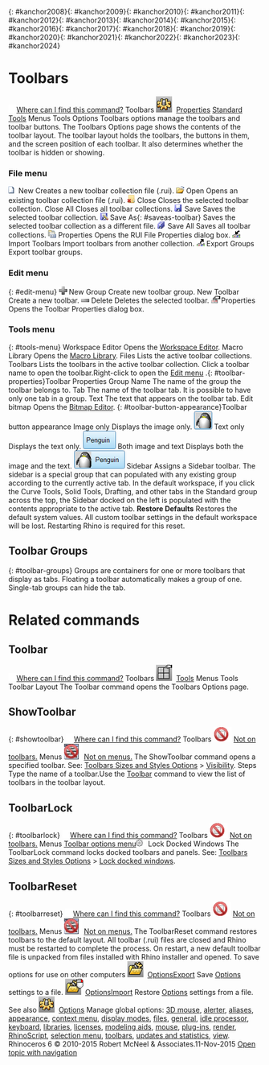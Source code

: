 ---
---

{: #kanchor2008}{: #kanchor2009}{: #kanchor2010}{: #kanchor2011}{: #kanchor2012}{: #kanchor2013}{: #kanchor2014}{: #kanchor2015}{: #kanchor2016}{: #kanchor2017}{: #kanchor2018}{: #kanchor2019}{: #kanchor2020}{: #kanchor2021}{: #kanchor2022}{: #kanchor2023}{: #kanchor2024}
# Toolbars
 [![images/transparent.gif](images/transparent.gif)Where can I find this command?](javascript:void(0);) Toolbars
![images/options.png](images/options.png) [Properties](properties-toolbar.html)  [Standard](standard-toolbar.html)  [Tools](tools-toolbar.html) 
Menus
Tools
Options
Toolbars options manage the toolbars and toolbar buttons.
The Toolbars Options page shows the contents of the toolbar layout. The toolbar layout holds the toolbars, the buttons in them, and the screen position of each toolbar. It also determines whether the toolbar is hidden or showing.

### File menu
![images/newtoolbar.png](images/newtoolbar.png)New
Creates a new toolbar collection file (.rui).
![images/opentoolbar.png](images/opentoolbar.png)Open
Opens an existing toolbar collection file (.rui).
![images/closetoolbar.png](images/closetoolbar.png)Close
Closes the selected toolbar collection.
Close All
Closes all toolbar collections.
![images/savetoolbar.png](images/savetoolbar.png)Save
Saves the selected toolbar collection.
![images/saveastoolbar.png](images/saveastoolbar.png)Save As{: #saveas-toolbar}
Saves the selected toolbar collection as a different file.
![images/savealltoolbar.png](images/savealltoolbar.png)Save All
Saves all toolbar collections.
![images/propertiestoolbar.png](images/propertiestoolbar.png)Properties
Opens the RUI File Properties dialog box.
![images/importtoolbars.png](images/importtoolbars.png)Import Toolbars
Import toolbars from another collection.
![images/exporttoolbars.png](images/exporttoolbars.png)Export Groups
Export toolbar groups.

### Edit menu
{: #edit-menu}
![images/toolbaradd.png](images/toolbaradd.png)New Group
Create new toolbar group.
New Toolbar
Create a new toolbar.
![images/toolbardelete.png](images/toolbardelete.png)Delete
Deletes the selected toolbar.
![images/toolbarproperties.png](images/toolbarproperties.png)Properties
Opens the Toolbar Properties dialog box.

### Tools menu
{: #tools-menu}
Workspace Editor
Opens the [Workspace Editor](workspace-editor.html).
Macro Library
Opens the [Macro Library](macro-library.html).
Files
Lists the active toolbar collections.
Toolbars
Lists the toolbars in the active toolbar collection.
Click a toolbar name to open the toolbar.Right-click to open the [Edit menu](#edit-menu) .{: #toolbar-properties}Toolbar Properties
Group Name
The name of the group the toolbar belongs to.
Tab
The name of the toolbar tab. It is possible to have only one tab in a group.
Text
The text that appears on the toolbar tab.
Edit bitmap
Opens the [Bitmap Editor](toolbar-button-editor.html).
{: #toolbar-button-appearance}Toolbar button appearance
Image only
Displays the image only.
![images/editbitmap-bitmaponly.png](images/editbitmap-bitmaponly.png)
Text only
Displays the text only.
![images/editbitmap-textonly.png](images/editbitmap-textonly.png)
Both image and text
Displays both the image and the text.
![images/editbitmap-bitmaptext.png](images/editbitmap-bitmaptext.png)
Sidebar
Assigns a Sidebar toolbar.
The sidebar is a special group that can populated with any existing group according to the currently active tab.
In the default workspace, if you click the Curve Tools, Solid Tools, Drafting, and other tabs in the Standard group across the top, the Sidebar docked on the left is populated with the contents appropriate to the active tab.
 **Restore Defaults** 
Restores the default system values. All custom toolbar settings in the default workspace will be lost. Restarting Rhino is required for this reset.

## Toolbar Groups
{: #toolbar-groups}
Groups are containers for one or more toolbars that display as tabs. Floating a toolbar automatically makes a group of one.
Single-tab groups can hide the tab.

# Related commands

## Toolbar
 [![images/transparent.gif](images/transparent.gif)Where can I find this command?](javascript:void(0);) Toolbars
![images/toolbar.png](images/toolbar.png) [Tools](tools-toolbar.html) 
Menus
Tools
Toolbar Layout
The Toolbar command opens the Toolbars Options page.

## ShowToolbar
{: #showtoolbar}
 [![images/transparent.gif](images/transparent.gif)Where can I find this command?](javascript:void(0);) Toolbars
![images/-no-toolbar-button.png](images/-no-toolbar-button.png) [Not on toolbars.](toolbarwhattodo.html) 
Menus
![images/-no-menu-item.png](images/-no-menu-item.png) [Not on menus.](menuwhattodo.html) 
The ShowToolbar command opens a specified toolbar. See: [Toolbars Sizes and Styles Options](toolbars-sizes-and-styles.html) &gt; [Visibility](toolbars-sizes-and-styles.html#visibility).
Steps
Type the name of a toolbar.Use the [Toolbar](#) command to view the list of toolbars in the toolbar layout.
## ToolbarLock
{: #toolbarlock}
 [![images/transparent.gif](images/transparent.gif)Where can I find this command?](javascript:void(0);) Toolbars
![images/-no-toolbar-button.png](images/-no-toolbar-button.png) [Not on toolbars.](toolbarwhattodo.html) 
Menus
 [Toolbar options menu![images/paneloptions.png](images/paneloptions.png)](customize-toolbars.html) 
Lock Docked Windows
The ToolbarLock command locks docked toolbars and panels. See: [Toolbars Sizes and Styles Options](toolbars-sizes-and-styles.html) &gt; [Lock docked windows](toolbars-sizes-and-styles.html#lock-docked-windows).

## ToolbarReset
{: #toolbarreset}
 [![images/transparent.gif](images/transparent.gif)Where can I find this command?](javascript:void(0);) Toolbars
![images/-no-toolbar-button.png](images/-no-toolbar-button.png) [Not on toolbars.](toolbarwhattodo.html) 
Menus
![images/-no-menu-item.png](images/-no-menu-item.png) [Not on menus.](menuwhattodo.html) 
The ToolbarReset command restores toolbars to the default layout.
All toolbar (.rui) files are closed and Rhino must be restarted to complete the process. On restart, a new default toolbar file is unpacked from files installed with Rhino installer and opened.
To save options for use on other computers
![images/optionsexport.png](images/optionsexport.png) [OptionsExport](optionsexport.html) 
Save [Options](options.html) settings to a file.
![images/optionsimport.png](images/optionsimport.png) [OptionsImport](optionsexport.html#optionsimport) 
Restore [Options](options.html) settings from a file.
See also
![images/options.png](images/options.png) [Options](options.html) 
Manage global options: [3D mouse](3dconnexion.html), [alerter](alerter.html), [aliases](aliases.html), [appearance](appearance.html), [context menu](context-menu.html), [display modes](view-displaymode-options.html), [files](files.html), [general](general.html), [idle processor](idleprocessor.html), [keyboard](keyboard.html), [libraries](libraries.html), [licenses](licenses.html), [modeling aids](modeling-aids.html), [mouse](mouse.html), [plug-ins](plug-ins.html), [render](rendering.html), [RhinoScript](rhinoscript.html), [selection menu](selection-menu.html), [toolbars](#), [updates and statistics](updates-and-statistics.html), [view](view.html).
&#160;
&#160;
Rhinoceros 6 © 2010-2015 Robert McNeel &amp; Associates.11-Nov-2015
 [Open topic with navigation](toolbars.html) 

